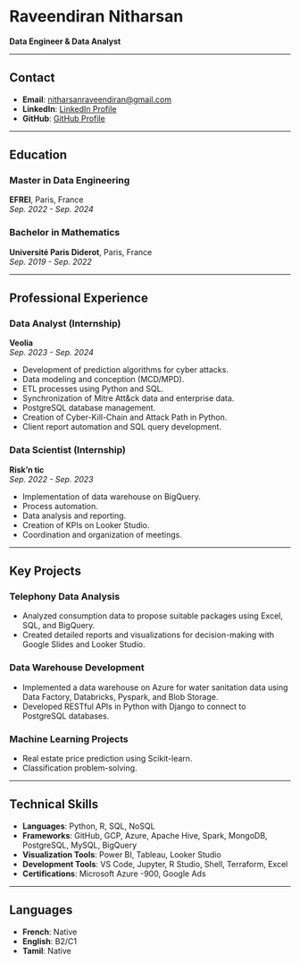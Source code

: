 # Raveendiran Nitharsan

**Data Engineer & Data Analyst**

---

## Contact
- **Email**: [nitharsanraveendiran@gmail.com](mailto:nitharsanraveendiran@gmail.com)
- **LinkedIn**: [LinkedIn Profile](https://www.linkedin.com/in/username)
- **GitHub**: [GitHub Profile](https://github.com/username)

---

## Education

### Master in Data Engineering
**EFREI**, Paris, France  
*Sep. 2022 - Sep. 2024*

### Bachelor in Mathematics
**Université Paris Diderot**, Paris, France  
*Sep. 2019 - Sep. 2022*

---

## Professional Experience

### Data Analyst (Internship)
**Veolia**  
*Sep. 2023 - Sep. 2024*  
- Development of prediction algorithms for cyber attacks.
- Data modeling and conception (MCD/MPD).
- ETL processes using Python and SQL.
- Synchronization of Mitre Att&ck data and enterprise data.
- PostgreSQL database management.
- Creation of Cyber-Kill-Chain and Attack Path in Python.
- Client report automation and SQL query development.

### Data Scientist (Internship)
**Risk’n tic**  
*Sep. 2022 - Sep. 2023*  
- Implementation of data warehouse on BigQuery.
- Process automation.
- Data analysis and reporting.
- Creation of KPIs on Looker Studio.
- Coordination and organization of meetings.

---

## Key Projects

### Telephony Data Analysis
- Analyzed consumption data to propose suitable packages using Excel, SQL, and BigQuery.
- Created detailed reports and visualizations for decision-making with Google Slides and Looker Studio.

### Data Warehouse Development
- Implemented a data warehouse on Azure for water sanitation data using Data Factory, Databricks, Pyspark, and Blob Storage.
- Developed RESTful APIs in Python with Django to connect to PostgreSQL databases.

### Machine Learning Projects
- Real estate price prediction using Scikit-learn.
- Classification problem-solving.

---

## Technical Skills

- **Languages**: Python, R, SQL, NoSQL
- **Frameworks**: GitHub, GCP, Azure, Apache Hive, Spark, MongoDB, PostgreSQL, MySQL, BigQuery
- **Visualization Tools**: Power BI, Tableau, Looker Studio
- **Development Tools**: VS Code, Jupyter, R Studio, Shell, Terraform, Excel
- **Certifications**: Microsoft Azure -900, Google Ads

---

## Languages

- **French**: Native
- **English**: B2/C1
- **Tamil**: Native
